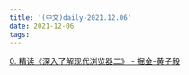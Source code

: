 ```yaml
---
title: '(中文)daily-2021.12.06'
date: 2021-12-06
tags:
---
```


[0. 精读《深入了解现代浏览器二》 - 掘金-黄子毅](https://juejin.cn/post/7038412666515226631)
